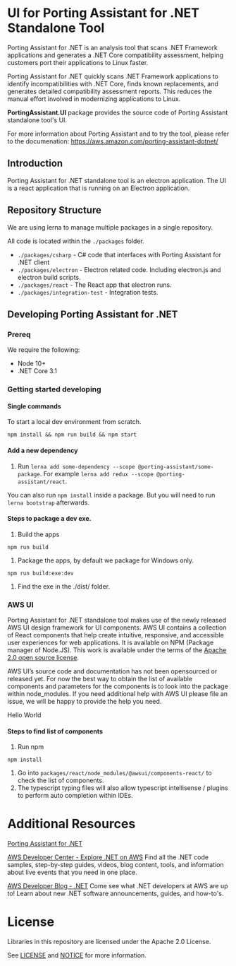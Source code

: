 # UI for Porting Assistant for .NET Standalone Tool

Porting Assistant for .NET is an analysis tool that scans .NET Framework applications and generates a .NET Core compatibility assessment, helping customers port their applications to Linux faster.

Porting Assistant for .NET quickly scans .NET Framework applications to identify incompatibilities with .NET Core, finds known replacements, and generates detailed compatibility assessment reports. This reduces the manual effort involved in modernizing applications to Linux.

**PortingAssistant.UI** package provides the source code of Porting Assistant standalone tool's UI.

For more information about Porting Assistant and to try the tool, please refer to the documenation: https://aws.amazon.com/porting-assistant-dotnet/

## Introduction

Porting Assistant for .NET standalone tool is an electron application. The UI is a react application that is running on an Electron application.

## Repository Structure

We are using lerna to manage multiple packages in a single repository.

All code is located within the `./packages` folder.


* `./packages/csharp` - C# code that interfaces with Porting Assistant for .NET client
* `./packages/electron` - Electron related code. Including electron.js and electron build scripts.
* `./packages/react` - The React app that electron runs.
* `./packages/integration-test` - Integration tests.

## Developing Porting Assistant for .NET

### Prereq

We require the following:

* Node 10+
* .NET Core 3.1

### Getting started developing

#### Single commands

To start a local dev environment from scratch.


```
npm install && npm run build && npm start
```


#### Add a new dependency


1. Run `lerna add some-dependency --scope @porting-assistant/some-package`. For example `lerna add redux --scope @porting-assistant/react`.

You can also run `npm install` inside a package. But you will need to run `lerna bootstrap` afterwards.

#### Steps to package a dev exe.


1. Build the apps

```
npm run build
```



1. Package the apps, by default we package for Windows only.

```
npm run build:exe:dev
```



1. Find the exe in the ./dist/ folder.

### AWS UI

Porting Assistant for .NET standalone tool makes use of the newly released AWS UI design framework for UI components. AWS UI contains a collection of React components that help create intuitive, responsive, and accessible user experiences for web applications. It is available on NPM (Package manager of Node.JS). This work is available under the terms of the [Apache 2.0 open source license](http://#).

AWS UI’s source code and documentation has not been opensourced or released yet. For now the best way to obtain the list of available components and parameters for the components is to look into the package within node_modules. If you need additional help with AWS UI please file an issue, we will be happy to provide the help you need.

Hello World

#### Steps to find list of components


1. Run npm 

```
npm install
```

1. Go into `packages/react/node_modules/@awsui/components-react/` to check the list of components.
2. The typescript typing files will also allow typescript intellisense / plugins to perform auto completion within IDEs.

# Additional Resources

[Porting Assistant for .NET](https://docs.aws.amazon.com/portingassistant/index.html)

[AWS Developer Center - Explore .NET on AWS](https://aws.amazon.com/developer/language/net/)
Find all the .NET code samples, step-by-step guides, videos, blog content, tools, and information about live events that you need in one place.

[AWS Developer Blog - .NET](https://aws.amazon.com/blogs/developer/category/programing-language/dot-net/)
Come see what .NET developers at AWS are up to! Learn about new .NET software announcements, guides, and how-to's.


# License

Libraries in this repository are licensed under the Apache 2.0 License.

See [LICENSE](./LICENSE) and [NOTICE](./NOTICE) for more information.
